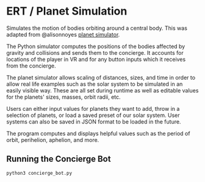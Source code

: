 # ERT / Planet Simulation
Simulates the motion of bodies orbiting around a central body. This was adapted from @alisonnoyes [planet simulator](https://github.com/alisonnoyes/ERT.PlanetSimulator).

The Python simulator computes the positions of the bodies affected by gravity and collisions and sends them to the concierge. It accounts for locations of the player in VR and for any button inputs which it receives from the concierge.

The planet simulator allows scaling of distances, sizes, and time in order to allow real life examples such as the solar system to be simulated in an easily visible way. These are all set during runtime as well as editable values for the planets' sizes, masses, orbit radii, etc.

Users can either input values for planets they want to add, throw in a selection of planets, or load a saved preset of our solar system. User systems can also be saved in JSON format to be loaded in the future.

The program computes and displays helpful values such as the period of orbit, perihelion, aphelion, and more.

## Running the Concierge Bot
```bash
python3 concierge_bot.py
```